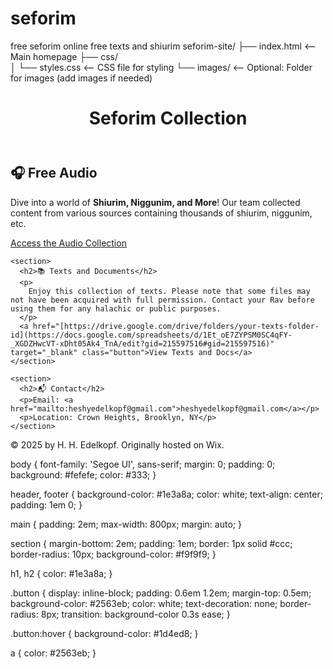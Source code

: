 # seforim
free seforim online free texts and shiurim
seforim-site/
├── index.html        <-- Main homepage
├── css/              
│   └── styles.css    <-- CSS file for styling
└── images/           <-- Optional: Folder for images (add images if needed)

<!DOCTYPE html>
<html lang="en">
<head>
  <meta charset="UTF-8" />
  <meta name="viewport" content="width=device-width, initial-scale=1.0" />
  <title>Seforim Collection</title>
  <link rel="stylesheet" href="css/styles.css" />
</head>
<body>
  <header>
    <h1>Seforim Collection</h1>
  </header>

  <main>
    <section>
      <h2>🎧 Free Audio</h2>
      <p>
        Dive into a world of <strong>Shiurim, Niggunim, and More</strong>! Our team collected content from various sources containing thousands of shiurim, niggunim, etc.
      </p>
      <a href="[https://drive.google.com/drive/folders/your-audio-folder-id](https://docs.google.com/spreadsheets/d/1G0PBTvkHQx9ahY9OKZtcOaVfCHNFwKXGSM1hpNH6Ja8/edit?gid=1732301421#gid=1732301421)" target="_blank" class="button">Access the Audio Collection</a>
    </section>

    <section>
      <h2>📚 Texts and Documents</h2>
      <p>
        Enjoy this collection of texts. Please note that some files may not have been acquired with full permission. Contact your Rav before using them for any halachic or public purposes.
      </p>
      <a href="[https://drive.google.com/drive/folders/your-texts-folder-id](https://docs.google.com/spreadsheets/d/1Et_oE7ZYPSM0SC4qFY-_XGDZHwcVT-xDht05Ak4_TnA/edit?gid=215597516#gid=215597516)" target="_blank" class="button">View Texts and Docs</a>
    </section>

    <section>
      <h2>📬 Contact</h2>
      <p>Email: <a href="mailto:heshyedelkopf@gmail.com">heshyedelkopf@gmail.com</a></p>
      <p>Location: Crown Heights, Brooklyn, NY</p>
    </section>
  </main>

  <footer>
    <p>© 2025 by H. H. Edelkopf. Originally hosted on Wix.</p>
  </footer>
</body>
</html>
body {
  font-family: 'Segoe UI', sans-serif;
  margin: 0;
  padding: 0;
  background: #fefefe;
  color: #333;
}

header, footer {
  background-color: #1e3a8a;
  color: white;
  text-align: center;
  padding: 1em 0;
}

main {
  padding: 2em;
  max-width: 800px;
  margin: auto;
}

section {
  margin-bottom: 2em;
  padding: 1em;
  border: 1px solid #ccc;
  border-radius: 10px;
  background-color: #f9f9f9;
}

h1, h2 {
  color: #1e3a8a;
}

.button {
  display: inline-block;
  padding: 0.6em 1.2em;
  margin-top: 0.5em;
  background-color: #2563eb;
  color: white;
  text-decoration: none;
  border-radius: 8px;
  transition: background-color 0.3s ease;
}

.button:hover {
  background-color: #1d4ed8;
}

a {
  color: #2563eb;
}
